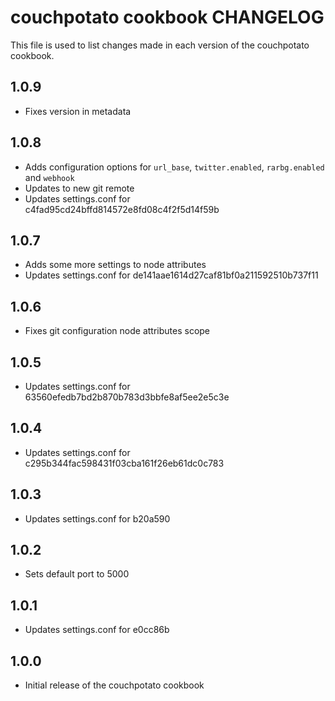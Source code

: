 couchpotato cookbook CHANGELOG
==============================

This file is used to list changes made in each version of the couchpotato cookbook.

1.0.9
-----
* Fixes version in metadata

1.0.8
-----
* Adds configuration options for `url_base`, `twitter.enabled`, `rarbg.enabled` and `webhook`
* Updates to new git remote
* Updates settings.conf for c4fad95cd24bffd814572e8fd08c4f2f5d14f59b

1.0.7
-----
* Adds some more settings to node attributes
* Updates settings.conf for de141aae1614d27caf81bf0a211592510b737f11

1.0.6
-----
* Fixes git configuration node attributes scope

1.0.5
-----
* Updates settings.conf for 63560efedb7bd2b870b783d3bbfe8af5ee2e5c3e

1.0.4
----
* Updates settings.conf for c295b344fac598431f03cba161f26eb61dc0c783

1.0.3
----
* Updates settings.conf for b20a590

1.0.2
----
* Sets default port to 5000

1.0.1
-----
* Updates settings.conf for e0cc86b

1.0.0
-----
* Initial release of the couchpotato cookbook

